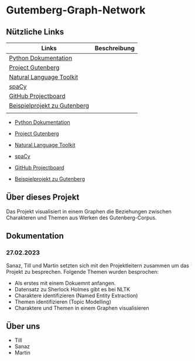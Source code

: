 # Gutemberg-Graph-Network

## Nützliche Links 
| Links  |Beschreibung   |
|---|---|
| [Python Dokumentation](https://docs.python.org/3.11/library/index.html)  |   |
| [Project Gutenberg](https://www.gutenberg.org/)  |   |
| [Natural Language Toolkit](https://www.nltk.org/) |   |
| [spaCy](https://spacy.io/)  |   |
| [GitHub Projectboard](https://github.com/users/schanikk/projects/3/views/1?layout=board)  |   |
| [Beispielprojekt zu Gutenberg](https://dharc-org.github.io/mythlod/index.html)  |   |
|   |   |

- [Python Dokumentation](https://docs.python.org/3.11/library/index.html)
- [Project Gutenberg](https://www.gutenberg.org/)
- [Natural Language Toolkit](https://www.nltk.org/)
- [spaCy](https://spacy.io/)
- [GitHub Projectboard](https://github.com/users/schanikk/projects/3/views/1?layout=board)

- [Beispielprojekt zu Gutenberg](https://dharc-org.github.io/mythlod/index.html)

## Über dieses Projekt

Das Projekt visualisiert in einem Graphen die Beziehungen zwischen Charakteren und Themen aus Werken des Gutenberg-Corpus.

## Dokumentation

### 27.02.2023

Sanaz, Till und Martin setzten sich mit den Projektleitern zusammen um das Projekt zu besprechen. Folgende Themen wurden besprochen:
- Als erstes mit einem Dokuemnt anfangen.
- Datensatz zu Sherlock Holmes gibt es bei NLTK
- Charaktere identifizieren (Named Entity Extraction)
- Themen identifizieren (Topic Modelling)
- Charaktere und Themen in einem Graphen visualisieren

## Über uns

- Till
- Sanaz
- Martin
